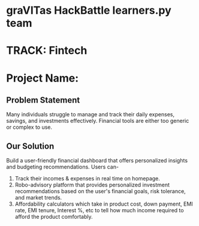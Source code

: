# graVITas HackBattle learners.py team
# TRACK: Fintech
# Project Name: 
## Problem Statement
<p>
  Many individuals struggle to manage and track their daily expenses, savings, and investments effectively. Financial tools are either too generic or complex to use.
</p>

## Our Solution
<p>
  Build a user-friendly financial dashboard that offers personalized insights and budgeting recommendations. Users can-

  1. Track their incomes & expenses in real time on homepage.
  2. Robo-advisory platform that provides personalized investment recommendations based on the user's financial goals, risk tolerance, and market trends. 
  3. Affordability calculators which take in product cost, down payment, EMI rate, EMI tenure, Interest %, etc to tell how much income required to afford the product comfortably.

</p>
